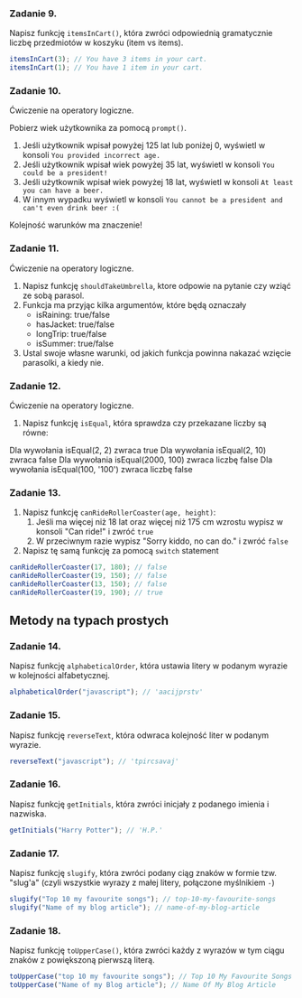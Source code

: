 <!-- # JavaScript - Basics

## Podstawowe operacje na typach prostych

### Zadanie 1.

Sprawdź czy "123" jest równe 123, wykorzystaj oba sposoby na porównanie (== vs ===)

### Zadanie 2.

Sprawdź czy 0 jest równe wartości false przy użyciu obu sposobów porównania (== vs ===)

### Zadanie 3.

1. Stwórz zmienną o nazwie userName i przypisz jej swoje imie.
2. Stwórz zmienną o nazwie age i przypisz jej dowolną wartość numeryczną
3. Stwórz zmienna o nazwie city i przypisz jej nazwę dowolnej miejscowości
4. Wydrukuj w konsoli taka informacje:
   `Our user's name is: '' and is '' years old and lives in ''`

Luki w powyższym zdaniu wypełnij wartościami ze zmiennych.

### Zadanie 4.

1. Stwórz funkcję `sum` dodającą dwie liczby.
2. Przypisz wywołanie funkcji `sum(5, 5)` do zmiennej `ten`
3. Przypisz wywołanie funkcji `sum(2, 2)` do zmiennej `four`
4. Wykorzystaj funkcję `sum`, aby dodać wartości zmiennych `ten` i `four`.
5. Wynik przypisz do zmiennej `myAddedNumbers` i wydrukuj wartość tej zmiennej w konsoli. -->

<!-- ### Zadanie 5.

Wydrukuj w konsoli taką informacje:
`Username: x have length: y.`

Gdzie `x` to wartość zmiennej userName, a `y` to długość tej wartości -->

<!-- ## Instrukcje warunkowe

### Zadanie 6.

1. Stwórz dwie zmienna `firstUser` i `secondUser`. Przypisz im dowolne imiona.
2. Napisz instrukcje warunkową `if`, która sprawdzi czy imiona są takie same:
   1. Jesli Tak - wydrukuj w konsoli wiadomość: "O! The names are the same!"
   2. Jesli Nie - wydrukuj w konsoli wiadomość: "Unfortunately the names are different :(" -->

<!-- ### Zadanie 7.

1. Stwórz zmienną o nazwie `age`. I przypisz jej dowolną wartość liczbową.
2. Napisz instrukcję warunkową, która sprawdzi czy wartość zmiennej `age` jest większa lub równa 18.
   1. Jeśli Tak - wydrukuj w konsoli wiadomość: "User is adult"
   2. W każdym innym przypadku - wydrukuj w konsoli wiadomość: "User is underage"
3. Zapisz tę funkcję na dwa sposoby
   1. Za pomocą `if`
   2. Za pomocą ternary operatora (trójargumentowego) -->
<!--
### Zadanie 8.

Napisz funkcję `getBiggerNumber`, która z dwóch podanych liczb zwraca większą liczbę.

Przykład:

```js
getBiggerNumber(2, 4); // 4
getBiggerNumber(2, 10); // 10
getBiggerNumber(2000, 100); // 2000
``` -->

### Zadanie 9.

Napisz funkcję `itemsInCart()`, która zwróci odpowiednią gramatycznie liczbę przedmiotów w koszyku (item vs items).

```js
itemsInCart(3); // You have 3 items in your cart.
itemsInCart(1); // You have 1 item in your cart.
```

### Zadanie 10.

Ćwiczenie na operatory logiczne.

Pobierz wiek użytkownika za pomocą `prompt()`.

1. Jeśli użytkownik wpisał powyżej 125 lat lub poniżej 0, wyświetl w konsoli `You provided incorrect age.`
2. Jeśli użytkownik wpisał wiek powyżej 35 lat, wyświetl w konsoli `You could be a president!`
3. Jeśli użytkownik wpisał wiek powyżej 18 lat, wyświetl w konsoli `At least you can have a beer.`
4. W innym wypadku wyświetl w konsoli `You cannot be a president and can't even drink beer :(`

Kolejność warunków ma znaczenie!

### Zadanie 11.

Ćwiczenie na operatory logiczne.

1. Napisz funkcję `shouldTakeUmbrella`, ktore odpowie na pytanie czy wziąć ze sobą parasol.
2. Funkcja ma przyjąc kilka argumentów, które będą oznaczały
   - isRaining: true/false
   - hasJacket: true/false
   - longTrip: true/false
   - isSummer: true/false
3. Ustal swoje własne warunki, od jakich funkcja powinna nakazać wzięcie parasolki, a kiedy nie.

### Zadanie 12.

Ćwiczenie na operatory logiczne.

1. Napisz funkcję `isEqual`, która sprawdza czy przekazane liczby są równe:

Dla wywołania isEqual(2, 2) zwraca true
Dla wywołania isEqual(2, 10) zwraca false
Dla wywołania isEqual(2000, 100) zwraca liczbę false
Dla wywołania isEqual(100, '100') zwraca liczbę false

### Zadanie 13.

1. Napisz funkcję `canRideRollerCoaster(age, height)`:
   1. Jeśli ma więcej niż 18 lat oraz więcej niż 175 cm wzrostu wypisz w konsoli "Can ride!" i zwróć `true`
   2. W przeciwnym razie wypisz "Sorry kiddo, no can do." i zwróć `false`
2. Napisz tę samą funkcję za pomocą `switch` statement

```js
canRideRollerCoaster(17, 180); // false
canRideRollerCoaster(19, 150); // false
canRideRollerCoaster(13, 150); // false
canRideRollerCoaster(19, 190); // true
```

## Metody na typach prostych

### Zadanie 14.

Napisz funkcję `alphabeticalOrder`, która ustawia litery w podanym wyrazie w kolejności alfabetycznej.

```js
alphabeticalOrder("javascript"); // 'aacijprstv'
```

### Zadanie 15.

Napisz funkcję `reverseText`, która odwraca kolejność liter w podanym wyrazie.

```js
reverseText("javascript"); // 'tpircsavaj'
```

### Zadanie 16.

Napisz funkcję `getInitials`, która zwróci inicjały z podanego imienia i nazwiska.

```js
getInitials("Harry Potter"); // 'H.P.'
```

### Zadanie 17.

Napisz funkcję `slugify`, która zwróci podany ciąg znaków w formie tzw. "slug'a" (czyli wszystkie wyrazy z małej litery, połączone myślnikiem `-`)

```js
slugify("Top 10 my favourite songs"); // top-10-my-favourite-songs
slugify("Name of my blog article"); // name-of-my-blog-article
```

### Zadanie 18.

Napisz funkcję `toUpperCase()`, która zwróci każdy z wyrazów w tym ciągu znaków z powiększoną pierwszą literą.

```js
toUpperCase("top 10 my favourite songs"); // Top 10 My Favourite Songs
toUpperCase("Name of my Blog article"); // Name Of My Blog Article
```
